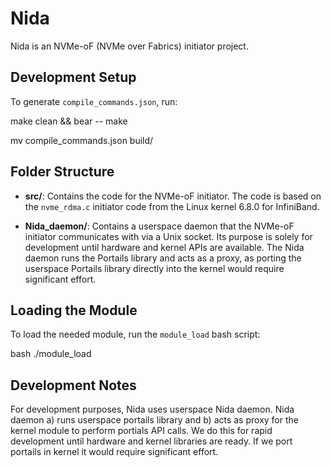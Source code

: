 # Nida

Nida is an NVMe-oF (NVMe over Fabrics) initiator project.

## Development Setup

To generate `compile_commands.json`, run:

make clean && bear -- make

mv compile_commands.json build/

## Folder Structure

- **src/**: Contains the code for the NVMe-oF initiator. The code is based on the `nvme_rdma.c` initiator code from the Linux kernel 6.8.0 for InfiniBand.

- **Nida_daemon/**: Contains a userspace daemon that the NVMe-oF initiator communicates with via a Unix socket. Its purpose is solely for development until hardware and kernel APIs are available. The Nida daemon runs the Portails library and acts as a proxy, as porting the userspace Portails library directly into the kernel would require significant effort.

## Loading the Module

To load the needed module, run the `module_load` bash script:

bash
./module_load


## Development Notes

For development purposes, Nida uses userspace Nida daemon. Nida daemon a) runs
userspace portails library and b) acts as proxy for the kernel module to
perform portials API calls. We do this for rapid development until hardware and
kernel libraries are ready. If we port portails in kernel it would require
significant effort.

